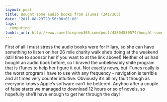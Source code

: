 ```yaml
---
layout: post
title: Bought some audio books from iTunes (241/365)
date: '2011-08-29T20:56:00+01:00'
tags:
- computing
tumblr_url: http://www.somethingnew365.com/post/43804530574/bought-some-audio-books-from-itunes-241365
---
```

First of all I must stress the audio books were for Hilary, so she can have something to listen on her 26 mile charity walk she’s doing at the weekend (still time to sponsor her if you want to at the link above!)
Neither of us had bought an audio book before, so I braved the unbelievably shite program that is iTunes to help her figure it out. Not exactly news, but iTunes really is the worst program I have to use with any frequency - navigation is terrible and at times very counter intuitive. Obviously it’s all my fault though as everyone knows Apple’s software can’t be bettered.
Anyhoo after a couple of false starts we managed to download 12 hours or so of novels, so hopefully she’ll have enough to get her through the day!
